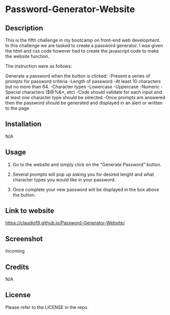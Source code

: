 # Password-Generator-Website

## Description
This is the fifth challenge in my bootcamp on front-end web development. In this challenge we are tasked to create a password generator. I was given the html and css code however had to create the javascript code to make the website function.

The instruction were as follows:

Generate a password when the button is clicked:
    -Present a series of prompts for password criteria
        -Length of password
            -At least 10 characters but no more than 64.
        -Character types
            -Lowercase
            -Uppercase
            -Numeric
            -Special characters ($@%&*, etc)
    -Code should validate for each input and at least one character type should be selected
    -Once prompts are answered then the password should be generated and displayed in an alert or written to the page

## Installation

N/A

## Usage

1. Go to the website and simply click on the "Generate Password" button. 

2. Several prompts will pop up asking you for desired lenght and what character types you would like in your password.

3. Once complete your new password will be displayed in the box above the button.

## Link to website
https://claudiof9.github.io/Password-Generator-Website/

## Screenshot
Incoming

## Credits

N/A

## License

Please refer to the LICENSE in the repo.

